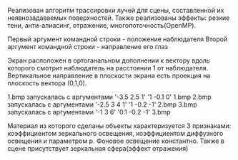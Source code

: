 
Реализован алгоритм трассировки лучей для сцены, составленной их неявнозадаваемых поверхностей.
Также реализованы эффекты: резкие тени, анти-алиасинг, отражение, многопоточность(OpenMP).

Первый аргумент командной строки - положение наблюдателя
Второй аргумент командной строки - направление его глаз 

Экран расположен в ортоганальном дополнении к вектору вдоль которого смотрит наблюдатель на расстоянии 1 от наблюдателя.
Вертикальное направление в плоскости экрана есть проекция на плоскость вектора (0,1,0).

1.bmp запускалась с аргументами '-3.5  2.5  1'  '1  -0.1  0' 1.bmp
2.bmp запускалась с аргументами '-2.5  3  4  1'  '1  -0.2  -1' 2.bmp
3.bmp запускалась с аргументами '-1 3 6' '0.1 -0.2 -1' 3.bmp

Материал из которого сделаны объекты характеризуется 3 признаками: коэффициентом зеркального освещения, коэффициентом диффузного освещения и параметром p.
Фоновое освещение константно.
Также в сцене присутствует зеркальная сфера(эффект отражения)
